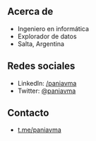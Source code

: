 ## Acerca de

- Ingeniero en informática
- Explorador de datos
- Salta, Argentina

## Redes sociales

- LinkedIn: [/paniavma](https://linkedin.com/in/paniavma)
- Twitter: [@paniavma](https://twitter.com/paniavma)

## Contacto

- [t.me/paniavma](https://t.me/paniavma)




